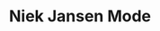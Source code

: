 ---
address: Oranjestraat 1
title: Niek Jansen Mode
city: Didam
zip: 6942 BD
country: Netherlands
lat: 51.937736
lng: 6.128414
phone: 0316 221215
email: info@niekjansenmode.nl
url: 
---